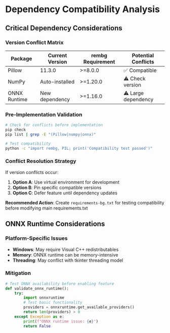 # Dependency Compatibility Analysis

## Critical Dependency Considerations

### Version Conflict Matrix

| Package | Current Version | rembg Requirement | Potential Conflicts |
|---------|----------------|-------------------|-------------------|
| Pillow | 11.3.0 | >=8.0.0 | ✅ Compatible |
| NumPy | Auto-installed | >=1.20.0 | ⚠️ Check version |
| ONNX Runtime | New dependency | >=1.16.0 | ⚠️ Large dependency |

### Pre-Implementation Validation

```bash
# Check for conflicts before implementation
pip check
pip list | grep -E "(Pillow|numpy|onnx)"

# Test compatibility
python -c "import rembg, PIL; print('Compatibility test passed')"
```

### Conflict Resolution Strategy

If version conflicts occur:
1. **Option A**: Use virtual environment for development
2. **Option B**: Pin specific compatible versions
3. **Option C**: Defer feature until dependency updates

**Recommended Action**: Create `requirements-bg.txt` for testing compatibility before modifying main requirements.txt

## ONNX Runtime Considerations

### Platform-Specific Issues
- **Windows**: May require Visual C++ redistributables
- **Memory**: ONNX runtime can be memory-intensive
- **Threading**: May conflict with tkinter threading model

### Mitigation
```python
# Test ONNX availability before enabling feature
def validate_onnx_runtime():
    try:
        import onnxruntime
        # Test basic functionality
        providers = onnxruntime.get_available_providers()
        return len(providers) > 0
    except Exception as e:
        print(f"ONNX runtime issue: {e}")
        return False
```
